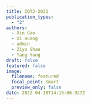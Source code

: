 ```yaml
---
title: IOTJ-2021
publication_types:
  - "2"
authors:
  - Xin Gao
  - Xi Huang
  - admin
  - Ziyu Shao
  - Yang Yang
draft: false
featured: false
image:
  filename: featured
  focal_point: Smart
  preview_only: false
date: 2022-04-18T14:15:06.927Z
---
```


